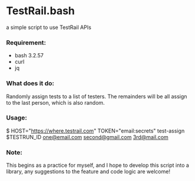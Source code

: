# TestRail.bash
a simple script to use TestRail APIs

### Requirement:
  - bash 3.2.57 
  - curl
  - jq

### What does it do:
Randomly assign tests to a list of testers. The remainders will be all assign to the last person, which is also random.

### Usage:
$ HOST="https://where.testrail.com" TOKEN="email:secrets" test-assign $TESTRUN_ID one@email.com second@gmail.com 3rd@mail.com

### Note:
This begins as a practice for myself, and I hope to develop this script into a library, any suggestions to the feature and code logic are welcome!
